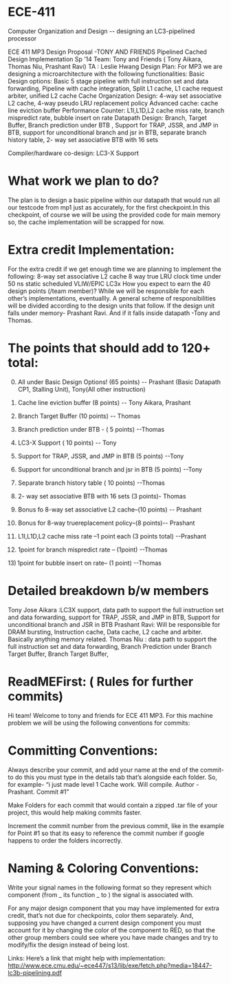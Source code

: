 ECE-411
========

Computer Organization and Design -- designing an LC3-pipelined processor

ECE 411 MP3 Design Proposal -TONY AND FRIENDS Pipelined Cached Design Implementation Sp ’14 Team: Tony and Friends ( Tony Aikara, Thomas Niu, Prashant Ravi) TA : Leslie Hwang
Design Plan: For MP3 we are designing a microarchitecture with the following functionalities:
Basic Design options: Basic 5 stage pipeline with full instruction set and data forwarding, Pipeline with cache integration, Split L1 cache, L1 cache request arbiter, unified L2 cache
Cache Organization Design: 4-way set associative L2 cache, 4-way pseudo LRU replacement policy
Advanced cache: cache line eviction buffer
Performance Counter: L1I,L1D,L2 cache miss rate, branch mispredict rate, bubble insert on rate
Datapath Design: Branch, Target Buffer, Branch prediction under BTB , Support for TRAP, JSSR, and JMP in BTB, support for unconditional branch and jsr in BTB, separate branch history table, 2- way set associative BTB with 16 sets

Compiler/hardware co-design: LC3-X Support

What work we plan to do?
===========================
The plan is to design a basic pipeline within our datapath that would run all our testcode from mp1 just as accurately, for the first checkpoint.In this checkpoint, of course we will be using the provided code for main memory so, the cache implementation will be scrapped for now.

Extra credit Implementation:
============================
For the extra credit if we get enough time we are planning to implement the following: 8-way set associative L2 cache 8 way true LRU clock time under 50 ns static scheduled VLIW/EPIC LC3x
How you expect to earn the 40 design points (/team member)?
While we will be responsible for each other’s implementations, eventuallly. A general scheme of responsibilities will be divided according to the design units that follow. If the design unit falls under memory- Prashant Ravi. And if it falls inside datapath -Tony and Thomas.

The points that should add to 120+ total:
==========================================
0)  All under Basic Design Options! (65 points) -- Prashant (Basic Datapath CP1, Stalling Unit), Tony(All other instruction)

1)  Cache line eviction buffer (8 points) -- Tony Aikara, Prashant

2)  Branch Target Buffer (10 points) -- Thomas

3)  Branch prediction under BTB - ( 5 points) --Thomas

4)  LC3-X Support ( 10 points) -- Tony

5)  Support for TRAP, JSSR, and JMP in BTB (5 points) --Tony

6)  Support for unconditional branch and jsr in BTB (5 points) --Tony

7)  Separate branch history table ( 10 points) --Thomas

8)  2- way set associative BTB with 16 sets (3 points)- Thomas

9)  Bonus fo 8-way set associative L2 cache–(10 points) -- Prashant

10) Bonus for 8-way truereplacement policy–(8 points)-- Prashant

11) L1I,L1D,L2 cache miss rate –1 point each (3 points total) --Prashant

12) 1point for branch mispredict rate – (1point) --Thomas

13) 1point for bubble insert on rate– (1 point) --Thomas

Detailed breakdown b/w members
=============================================
Tony Jose Aikara :LC3X support, data path to support the full instruction set and data forwarding, support for TRAP, JSSR, and JMP in BTB, Support for unconditional branch and JSR in BTB
Prashant Ravi: Will be responsible for DRAM bursting, Instruction cache, Data cache, L2 cache and arbiter. Basically anything memory related.
Thomas Niu : data path to support the full instruction set and data forwarding, Branch Prediction under Branch Target Buffer, Branch Target Buffer,


ReadMEFirst: ( Rules for further commits) 
=========================================

Hi team!
Welcome to tony and friends for ECE 411 MP3. For this machine problem we will be using the following conventions for commits:

Committing Conventions:
=======================
Always describe your commit, and add your name at the end of the commit- to do this you must type in the details tab that’s alongside each folder. So, for example- “i just made level 1 Cache work. Will compile. Author -Prashant. Commit #1”

Make Folders for each commit that would contain a zipped .tar file of your project, this would help making commits faster.

Increment the commit number from the previous commit, like in the example for Point #1 so that its easy to reference the commit number if google happens to order the folders incorrectly.

Naming & Coloring Conventions:
==============================
Write your signal names in the following format so they represent which component
(from _ its function _ to ) the signal is associated with.

For any major design component that you may have implemented for extra credit, that’s not due for checkpoints, color them separately. And, supposing you have changed a current design component you must account for it by changing the color of the component to RED, so that the other group members could see where you have made changes and try to modify/fix the design instead of being lost.

Links: Here’s a link that might help with implementation: http://www.ece.cmu.edu/~ece447/s13/lib/exe/fetch.php?media=18447-lc3b-pipelining.pdf

